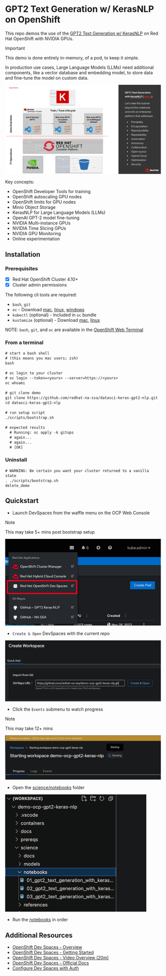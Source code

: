# GPT2 Text Generation w/ KerasNLP on OpenShift

This repo demos the use of the [GPT2 Text Generation w/ KerasNLP](https://keras.io/examples/generative/gpt2_text_generation_with_kerasnlp/)
on Red Hat OpenShift with NVIDIA GPUs.

> [!IMPORTANT]
> This demo is done entirely in-memory, of a pod, to keep it simple.
>
>In production use cases, Large Language Models (LLMs) need additional components, like a vector database and embedding model, to store data and fine-tune the model on custom data.

![GPT2 Text Generation Concept Diagram](<science/docs/GPT2 Text Generation with KerasNLP.png>)

Key concepts:

- OpenShift Developer Tools for training
- OpenShift autoscaling GPU nodes
- OpenShift limits for GPU nodes
- Minio Object Storage
- KerasNLP for Large Language Models (LLMs)
- OpenAI GPT-2 model fine-tuning
- NVIDIA Multi-instance GPUs
- NVIDIA Time Slicing GPUs
- NVIDIA GPU Monitoring
- Online experimentation

## Installation

### Prerequisites

- [x] Red Hat OpenShift Cluster 4.10+
- [x] Cluster admin permissions

The following cli tools are required:

- `bash`, `git`
- `oc` - Download [mac](https://formulae.brew.sh/formula/openshift-cli), [linux](https://mirror.openshift.com/pub/openshift-v4/clients/ocp), [windows](https://mirror.openshift.com/pub/openshift-v4/clients/ocp/stable/openshift-client-windows.zip)
- `kubectl` (optional) - Included in `oc` bundle
- `kustomize` (optional) - Download [mac](https://formulae.brew.sh/formula/kustomize), [linux](https://github.com/kubernetes-sigs/kustomize/releases)

NOTE: `bash`, `git`, and `oc` are available in the [OpenShift Web Terminal](https://docs.openshift.com/container-platform/4.12/web_console/web_terminal/installing-web-terminal.html)

### From a terminal

```
# start a bash shell
# (this means you mac users; zsh)
bash

# oc login to your cluster
# oc login --token=<yours> --server=https://<yours>
oc whoami

# git clone demo
git clone https://github.com/redhat-na-ssa/datasci-keras-gpt2-nlp.git
cd datasci-keras-gpt2-nlp

# run setup script
./scripts/bootstrap.sh

# expected results
  # Running: oc apply -k gitops
  # again...
  # again...
  # [OK]
```

### Uninstall

```
# WARNING: Be certain you want your cluster returned to a vanilla state
. ./scripts/bootstrap.sh
delete_demo
```

## Quickstart

- Launch DevSpaces from the waffle menu on the OCP Web Console

> [!NOTE]
> This may take 5+ mins post bootstrap setup

![DevSpaces Waffle](docs/devspaces-waffle-0.png)

- `Create & Open` DevSpaces with the current repo

![DevSpaces Example](docs/devspaces-0.png)

- Click the `Events` submenu to watch progress

> [!NOTE]
> This may take 12+ mins

![DevSpaces Example](docs/devspaces-1.png)

- Open the [science/notebooks](science/notebooks) folder

![DevSpaces Example](docs/devspaces-2.png)

- Run the [notebooks](science/notebooks/) in order

## Additional Resources

- [OpenShift Dev Spaces - Overview](https://developers.redhat.com/products/openshift-dev-spaces/overview)
- [OpenShift Dev Spaces - Getting Started](https://developers.redhat.com/products/openshift-dev-spaces/getting-started)
- [OpenShift Dev Spaces - Video Overview (20m)](https://youtu.be/Jfd0F0-uYfU)
- [OpenShift Dev Spaces - Official Docs](https://access.redhat.com/documentation/en-us/red_hat_openshift_dev_spaces/3.9)
- [Configure Dev Spaces with Auth](https://eclipse.dev/che/docs/stable/end-user-guide/using-a-git-provider-access-token/)

